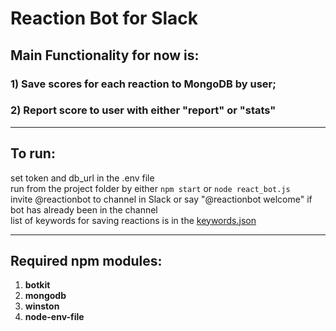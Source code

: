Reaction Bot for Slack
======================

## Main Functionality for now is:
### 1) Save scores for each reaction to MongoDB by user;  
### 2) Report score to user with either "report" or "stats"  

---

## To run:
set token and db_url in the .env file  
run from the project folder by either `npm start` or `node react_bot.js`  
invite @reactionbot to channel in Slack or say "@reactionbot welcome" if bot has already been in the channel  
list of keywords for saving reactions is in the [keywords.json](keywords.json)  

---

## Required npm modules:
1) **botkit**  
2) **mongodb**  
3) **winston**  
4) **node-env-file**  
